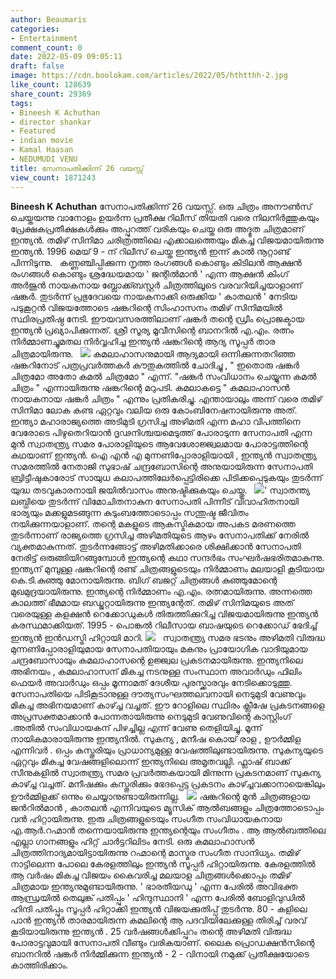 ```yaml
---
author: Beaumaris
categories:
- Entertainment
comment_count: 0
date: 2022-05-09 09:05:11
draft: false
image: https://cdn.boolokam.com/articles/2022/05/hthtthh-2.jpg
like_count: 128639
share_count: 29369
tags:
- Bineesh K Achuthan
- director shankar
- Featured
- indian movie
- Kamal Haasan
- NEDUMUDI VENU
title: സേനാപതിക്കിന്ന് 26 വയസ്സ്
view_count: 1871243
---
```


**Bineesh K Achuthan** സേനാപതിക്കിന്ന് 26 വയസ്സ്. ഒരു ചിത്രം അനൗൺസ് ചെയ്തയന്നു വാനോളം ഉയർന്ന പ്രതീക്ഷ റിലീസ് തിയതി വരെ നിലനിർത്തുകയും പ്രേക്ഷകപ്രതീക്ഷകൾക്കും അപ്പുറത്ത് വരികയും ചെയ്ത ഒരു അദ്ഭുത ചിത്രമാണ് ഇന്ത്യൻ. തമിഴ് സിനിമാ ചരിത്രത്തിലെ എക്കാലത്തെയും മികച്ച വിജയമായിരുന്നു ഇന്ത്യൻ. 1996 മെയ് 9 - ന് റിലീസ് ചെയ്ത ഇന്ത്യൻ ഇന്ന് കാൽ നൂറ്റാണ്ട് പിന്നിടുന്നു. &nbsp; കണ്ണഞ്ചിപ്പിക്കുന്ന നൃത്ത രംഗങ്ങൾ കൊണ്ടും കിടിലൻ ആക്ഷൻ രംഗങ്ങൾ കൊണ്ടും ശ്രദ്ധേയമായ ' ജന്റിൽമാൻ ' എന്ന ആക്ഷൻ കിംഗ് അർജുൻ നായകനായ ബ്ലോക്ക്ബസ്റ്റർ ചിത്രത്തിലൂടെ വരവറിയിച്ചയാളാണ് ഷങ്കർ. തുടർന്ന് പ്രഭുദേവയെ നായകനാക്കി ഒരുക്കിയ ' കാതലൻ ' നേടിയ പടുകൂറ്റൻ വിജയത്തോടെ ഷങ്കറിന്റെ സിംഹാസനം തമിഴ് സിനിമയിൽ സ്ഥിരപ്രതിഷ്ഠ നേടി. ഈയവസരത്തിലാണ് ഷങ്കർ തന്റെ ഡ്രീം പ്രൊജക്ടായ ഇന്ത്യൻ പ്രഖ്യാപിക്കുന്നത്. ശ്രീ സൂര്യ മൂവീസിന്റെ ബാനറിൽ എ.എം. രത്നം നിർമ്മാണച്ചുമതല നിർവ്വഹിച്ച ഇന്ത്യൻ ഷങ്കറിന്റെ ആദ്യ സൂപ്പർ താര ചിത്രമായിരുന്നു. &nbsp; ![](https://cdn.boolokam.com/articles/2022/05/hthtthh-2.jpg) കമലാഹാസനുമായി ആദ്യമായി ഒന്നിക്കുന്നതറിഞ്ഞ ഷങ്കറിനോട് പത്രപ്രവർത്തകർ കൗതുകത്തിൽ ചോദിച്ചു , " ഇതൊരു ഷങ്കർ ചിത്രമോ അതോ കമൽ ചിത്രമോ " എന്ന്. "ഷങ്കർ സംവിധാനം ചെയ്യുന്ന കമൽ ചിത്രം " എന്നായിരുന്നു ഷങ്കറിന്റെ മറുപടി. കമലാകട്ടെ " കമലാഹാസൻ നായകനായ ഷങ്കർ ചിത്രം " എന്നും പ്രതികരിച്ചു. എന്തായാലും അന്ന് വരെ തമിഴ് സിനിമാ ലോക കണ്ട ഏറ്റവും വലിയ ഒരു കോംബിനേഷനായിരുന്നു അത്. ഇന്ത്യാ മഹാരാജ്യത്തെ അടിമുടി ഗ്രസിച്ച അഴിമതി എന്ന മഹാ വിപത്തിനെ വേരോടെ പിഴുതെറിയാൻ ദൃഢനിശ്ചയമെടുത്ത് പോരാടുന്ന സേനാപതി എന്ന മുൻ സ്വാതന്ത്ര്യ സമര പോരാളിയുടെ ആവേശോജ്ജ്വലമായ പോരാട്ടത്തിന്റെ കഥയാണ് ഇന്ത്യൻ. ഐ എൻ എ മുന്നണിപ്പോരാളിയായി , ഇന്ത്യൻ സ്വാതന്ത്ര്യ സമരത്തിൽ നേതാജി സുഭാഷ് ചന്ദ്രബോസിന്റെ അനുയായിരുന്ന സേനാപതി ബ്രിട്ടീഷുകാരോട് സായുധ കലാപത്തിലേർപ്പെട്ടിരിക്കെ പിടിക്കപ്പെടുകയും തുടർന്ന് യുദ്ധ തടവുകാരനായി ജയിൽവാസം അനുഷ്ടിക്കുകയും ചെയ്തു. &nbsp; ![](https://cdn.boolokam.com/articles/2022/05/87356005.webp)' സ്വാതന്ത്യ ലബ്ധിയെ തുടർന്ന് വിമോചിതനാകുന സേനാപതി പിന്നീട് വിവാഹിതനായി ഭാര്യയും മക്കളുമടങ്ങുന്ന കുടുംബത്തോടൊപ്പം സന്തുഷ്ട ജീവിതം നയിക്കുന്നയാളാണ്. തന്റെ മകളുടെ ആകസ്മികമായ അപകട മരണത്തെ തുടർന്നാണ് രാജ്യത്തെ ഗ്രസിച്ച അഴിമതിയുടെ ആഴം സേനാപതിക്ക് നേരിൽ വ്യക്തമാകുന്നത്. തുടർന്നങ്ങോട്ട് അഴിമതിക്കാരെ ശിക്ഷിക്കാൻ സേനാപതി നേരിട്ട് ഒരുങ്ങിയിറങ്ങുമ്പോൾ ഇന്ത്യന്റെ കഥാ സന്ദർഭം സംഘർഷഭരിതമാകുന്നു. ഇന്ത്യന് മുമ്പുള്ള ഷങ്കറിന്റെ രണ്ട് ചിത്രങ്ങളുടെയും നിർമ്മാണം മലയാളി കൂടിയായ കെ.ടി.കുഞ്ഞു മോനായിരുന്നു. ബിഗ് ബജറ്റ് ചിത്രങ്ങൾ കുഞ്ഞുമോന്റെ മുഖമുദ്രയായിരുന്നു. ഇന്ത്യന്റെ നിർമ്മാണം എ.എം. രത്നമായിരുന്നു. അന്നത്തെ കാലത്ത് ഭീമമായ ബഡ്ജറ്റായിരുന്നു ഇന്ത്യന്റേത്. തമിഴ് സിനിമയുടെ അത് വരെയുള്ള കളക്ഷൻ റെക്കോഡുകൾ തിരുത്തിക്കുറിച്ച വിജയമായിരുന്നു ഇന്ത്യൻ കരസ്ഥമാക്കിയത്. 1995 - പൊങ്കൽ റിലീസായ ബാഷയുടെ റെക്കോഡ് ഭേദിച്ച് ഇന്ത്യൻ ഇൻഡസ്ട്രി ഹിറ്റായി മാറി. ![](https://cdn.boolokam.com/articles/2022/05/ykyyky.jpg) &nbsp; സ്വാതന്ത്ര്യ സമര ഭടനും അഴിമതി വിരുദ്ധ മുന്നണിപ്പോരാളിയുമായ സേനാപതിയായും മകനും പ്രായോഗിക വാദിയുമായ ചന്ദ്രബോസായും കമലാഹാസന്റെ ഉജ്ജ്വല പ്രകടനമായിരുന്നു. ഇന്ത്യനിലെ അഭിനയം , കമലാഹാസന് മികച്ച നടനുള്ള സംസ്ഥാന അവാർഡും ഫിലിം ഫെയർ അവാർഡും ഒപ്പം മൂന്നാമത് ദേശീയ പുരസ്ക്കാരവും നേടിക്കൊടുത്തു. സേനാപതിയെ പിടികൂടാനുള്ള ദൗത്യസംഘത്തലവനായി നെടുമുടി വേണുവും മികച്ച അഭിനയമാണ് കാഴ്ച്ച വച്ചത്. ഈ റോളിലെ സ്ഥിരം ക്ലീഷേ പ്രകടനങ്ങളെ അപ്രസക്തമാക്കാൻ പോന്നതായിരുന്നു നെടുമുടി വേണുവിന്റെ കാസ്റ്റിംഗ് .അതിൽ സംവിധായകന് പിഴച്ചില്ല എന്ന് വേണു തെളിയിച്ചു. മൂന്ന് നായികമാരായിരുന്നു ഇന്ത്യനിൽ. സുകന്യ , മനീഷ കൊയ് രാള , ഊർമ്മിള എന്നിവർ . ഒപ്പം കസ്തൂരിയും പ്രാധാന്യമുള്ള വേഷത്തിലുണ്ടായിരുന്നു. സുകന്യയുടെ ഏറ്റവും മികച്ച വേഷങ്ങളിലൊന്ന് ഇന്ത്യനിലെ അമൃതവല്ലി. ഫ്ലാഷ് ബാക്ക് സീനുകളിൽ സ്വാതന്ത്ര്യ സമര പ്രവർത്തകയായി മിന്നുന്ന പ്രകടനമാണ് സുകന്യ കാഴ്ച്ച വച്ചത്. മനീഷക്കും കസ്തൂരിക്കും ഭേദപ്പെട്ട പ്രകടനം കാഴ്ച്ചവക്കാനായെങ്കിലും ഊർമ്മിളക്ക് ഒന്നും ചെയ്യാനുണ്ടായിരുന്നില്ല. &nbsp; ![](https://cdn.boolokam.com/articles/2022/05/hrhhrhr.jpg) ഷങ്കറിന്റെ മുൻ ചിത്രങ്ങളായ ജൻറിൽമാൻ , കാതലൻ എന്നിവയുടെ മ്യൂസിക് ആൽബങ്ങളും ചിത്രത്തോടൊപ്പം വൻ ഹിറ്റായിരുന്നു. ഇരു ചിത്രങ്ങളുടെയും സംഗീത സംവിധായകനായ എ.ആർ.റഹ്മാൻ തന്നെയായിരുന്നു ഇന്ത്യന്റെയും സംഗീതം . ആ ആൽബത്തിലെ എല്ലാ ഗാനങ്ങളും ഹിറ്റ് ചാർട്ടറിലിടം നേടി. ഒരു കമലാഹാസൻ ചിത്രത്തിനാദ്യമായിട്ടായിരുന്നു റഹ്മാന്റെ മാസ്മര സംഗീത സാനിധ്യം. തമിഴ് നാട്ടിലെന്ന പോലെ കേരളത്തിലും ഇന്ത്യൻ സൂപ്പർ ഹിറ്റായിരുന്നു. കേരളത്തിൽ ആ വർഷം മികച്ച വിജയം കൈവരിച്ച മലയാള ചിത്രങ്ങൾക്കൊപ്പം തമിഴ് ചിത്രമായ ഇന്ത്യനുമുണ്ടായിരുന്നു. ' ഭാരതീയഡു ' എന്ന പേരിൽ അവിഭക്ത ആന്ധ്രയിൽ തെലുങ്ക് പതിപ്പും ' ഹിന്ദുസ്ഥാനി ' എന്ന പേരിൽ ബോളിവുഡിൽ ഹിന്ദി പതിപ്പും സൂപ്പർ ഹിറ്റാക്കി ഇന്ത്യൻ വിജയക്കുതിപ്പ് തുടർന്നു. 80 - കളിലെ പാൻ ഇന്ത്യൻ താരമായിരുന്ന കമലിന്റെ ആ പദവിയിലേക്കുള്ള തിരിച്ച് വരവ് കൂടിയായിരുന്നു ഇന്ത്യൻ . 25 വർഷങ്ങൾക്കിപ്പുറം തന്റെ അഴിമതി വിരുദ്ധ പോരാട്ടവുമായി സേനാപതി വീണ്ടും വരികയാണ്. ലൈക പ്രൊഡക്ഷൻസിന്റെ ബാനറിൽ ഷങ്കർ നിർമ്മിക്കുന്ന ഇന്ത്യൻ - 2 - വിനായി നമുക്ക് പ്രതീക്ഷയോടെ കാത്തിരിക്കാം.